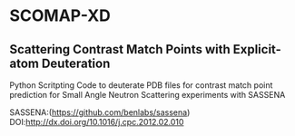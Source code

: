 # SCOMAP-XD
## Scattering Contrast Match Points with Explicit-atom Deuteration

Python Scritpting Code to deuterate PDB files for contrast match point prediction for Small Angle Neutron Scattering experiments with SASSENA

SASSENA:(https://github.com/benlabs/sassena)
DOI:http://dx.doi.org/10.1016/j.cpc.2012.02.010

